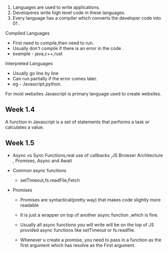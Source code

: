 
1. Languages are used to write applications.
2. Developeres write high level code in these languages.
3. Every language has a compiler which converts the developer code into 01 .

Compiled Languages
- First need to compile,then need to run.
- Usually don't compile if there is an error in the code .
- example - java,c++,rust

Interpreted Languages 
- Usually go line by line
- Can run partially if the error comes later.
- eg - Javascript,python.


For most websites Javascript is primary language used to create websites.

## Week 1.4

A function in Javascript is a set of statements that performs a task or calculates a value.

## Week 1.5 

- Async vs Sync Functions,real use of callbacks ,JS Browser Architecture , Promises, Async and Await

- Common async functions
    - setTimeout,fs.readFile,Fetch

- Promises
    - Promises are syntactical(pretty way) that makes code slightly more readable
    - It is just a wrapper on top of another async function ,which is fine.
    - Usually all async functions you will write will be on the top of JS provided async functions like setTimeout or fs.readfile.

    - Whenever u create a promise, you need to pass in a function as the first argument which has resolve as the First argument.
